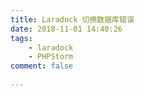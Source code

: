 ```yaml
---
title: Laradock 切换数据库错误
date: 2018-11-01 14:40:26
tags:
    - laradock
    - PHPStorm
comment: false
 
---
```

<!--stackedit_data:
eyJoaXN0b3J5IjpbLTg3OTEyNzYxXX0=
-->
